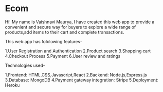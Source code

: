 # Ecom
Hi! My name is Vaishnavi Maurya, I have created this web app to provide a convenient and secure way for buyers to explore a wide range of products,add items to their cart and complete transactions.

This web app has fololowing features-

1.User Registration and Authentication
2.Product search
3.Shopping cart
4.Checkout Process
5.Payment
6.User review and ratings

Technologies used-

1.Frontend: HTML,CSS,Javascript,React
2.Backend: Node.js,Express.js
3.Database: MongoDB
4.Payment gateway integration: Stripe
5.Deployment: Heroku

